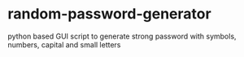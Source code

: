 # random-password-generator
python based GUI script to generate strong password with symbols, numbers, capital and small letters 
